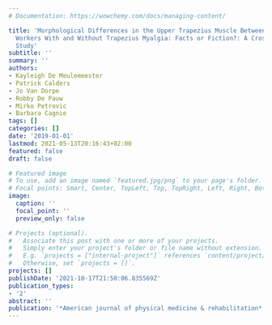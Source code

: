 ```yaml
---
# Documentation: https://wowchemy.com/docs/managing-content/

title: 'Morphological Differences in the Upper Trapezius Muscle Between Female Office
  Workers With and Without Trapezius Myalgia: Facts or Fiction?: A Cross-Sectional
  Study'
subtitle: ''
summary: ''
authors:
- Kayleigh De Meulemeester
- Patrick Calders
- Jo Van Dorpe
- Robby De Pauw
- Mirko Petrovic
- Barbara Cagnie
tags: []
categories: []
date: '2019-01-01'
lastmod: 2021-05-13T20:16:43+02:00
featured: false
draft: false

# Featured image
# To use, add an image named `featured.jpg/png` to your page's folder.
# Focal points: Smart, Center, TopLeft, Top, TopRight, Left, Right, BottomLeft, Bottom, BottomRight.
image:
  caption: ''
  focal_point: ''
  preview_only: false

# Projects (optional).
#   Associate this post with one or more of your projects.
#   Simply enter your project's folder or file name without extension.
#   E.g. `projects = ["internal-project"]` references `content/project/deep-learning/index.md`.
#   Otherwise, set `projects = []`.
projects: []
publishDate: '2021-10-17T21:50:06.835569Z'
publication_types:
- '2'
abstract: ''
publication: '*American journal of physical medicine & rehabilitation*'
---
```


